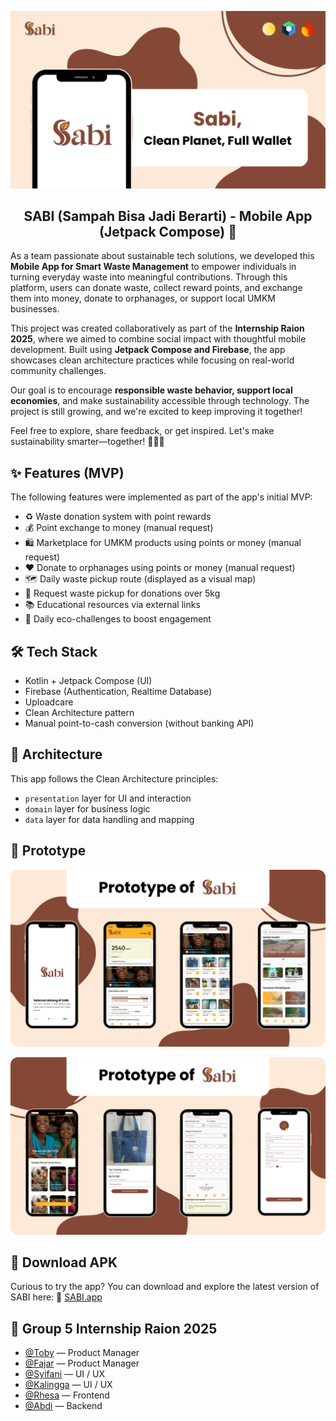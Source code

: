 ![Sabi - Waste App](./assets/cover-sabi-github.png)
<h2 align="center">
  <b>SABI (Sampah Bisa Jadi Berarti) - Mobile App (Jetpack Compose) 🌱</b><br>
</h2>

As a team passionate about sustainable tech solutions, we developed this **Mobile App for Smart Waste Management** to empower individuals in turning everyday waste into meaningful contributions. Through this platform, users can donate waste, collect reward points, and exchange them into money, donate to orphanages, or support local UMKM businesses.

This project was created collaboratively as part of the **Internship Raion 2025**, where we aimed to combine social impact with thoughtful mobile development. Built using **Jetpack Compose and Firebase**, the app showcases clean architecture practices while focusing on real-world community challenges.

Our goal is to encourage **responsible waste behavior, support local economies**, and make sustainability accessible through technology. The project is still growing, and we're excited to keep improving it together!

Feel free to explore, share feedback, or get inspired. Let's make sustainability smarter—together! 🌱💡🚀


## ✨ Features (MVP)

The following features were implemented as part of the app's initial MVP:

- ♻️ Waste donation system with point rewards
- 💰 Point exchange to money (manual request)
- 🛍️ Marketplace for UMKM products using points or money (manual request)
- ❤️ Donate to orphanages using points or money (manual request)
- 🗺️ Daily waste pickup route (displayed as a visual map)
- 🚚 Request waste pickup for donations over 5kg
- 📚 Educational resources via external links
- 🎯 Daily eco-challenges to boost engagement


## 🛠️ Tech Stack

- Kotlin + Jetpack Compose (UI)
- Firebase (Authentication, Realtime Database)
- Uploadcare
- Clean Architecture pattern
- Manual point-to-cash conversion (without banking API)


## 🧠 Architecture

This app follows the Clean Architecture principles:
- `presentation` layer for UI and interaction
- `domain` layer for business logic
- `data` layer for data handling and mapping


## 📸 Prototype

<p align="center">
  <img src="./assets/prototype-sabi-github.png" width="700" style="border-radius: 12px;">
</p>
<p align="center">
  <img src="./assets/prototype-sabi-github-2.png" width="700" style="border-radius: 12px;">
</p>


## 📲 Download APK

Curious to try the app?
You can download and explore the latest version of SABI here:
📲 [SABI.app](https://drive.google.com/file/d/1Nw4bw7BA_SBrogIqRZGnmOzX2mAgfRQF/view?usp=drive_link)


## 👥 Group 5 Internship Raion 2025 

- [@Toby](https://www.linkedin.com/in/adidharmadewabrata/) — Product Manager
- [@Fajar](https://www.linkedin.com/in/fajar-okta-ramadan-262866281/) — Product Manager
- [@Syifani](https://www.linkedin.com/in/syifani-adillah-salsabila-a69140288/) — UI / UX
- [@Kalingga](https://www.linkedin.com/in/kalingga-syafa/) — UI / UX
- [@Rhesa](https://www.linkedin.com/in/rhesa-tsaqif-adyatma-b79315289/) — Frontend
- [@Abdi](https://www.linkedin.com/in/muktiabdii/) — Backend
